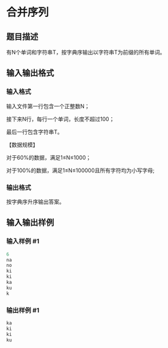 # 合并序列

## 题目描述

有N个单词和字符串T，按字典序输出以字符串T为前缀的所有单词。

## 输入输出格式

### 输入格式

输入文件第一行包含一个正整数N；

接下来N行，每行一个单词，长度不超过100；

最后一行包含字符串T。

【数据规模】

对于60%的数据，满足1≤N≤1000；

对于100%的数据，满足1≤N≤100000且所有字符均为小写字母;

### 输出格式

按字典序升序输出答案。

## 输入输出样例

### 输入样例 #1

```cpp
6
na
no
ki
ki
ka
ku
k
```


### 输出样例 #1

```cpp
ka
ki
ki
ku
```


